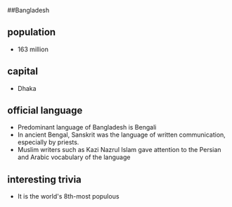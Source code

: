 ##Bangladesh
## population
 - 163 million 

## capital
 -  Dhaka

 
## official language
 - Predominant language of Bangladesh is Bengali 
 - In ancient Bengal, Sanskrit was the language of written communication, especially by priests.
 - Muslim writers such as Kazi Nazrul Islam gave attention to the Persian and Arabic vocabulary of the language

## interesting trivia
 -  It is the world's 8th-most populous


